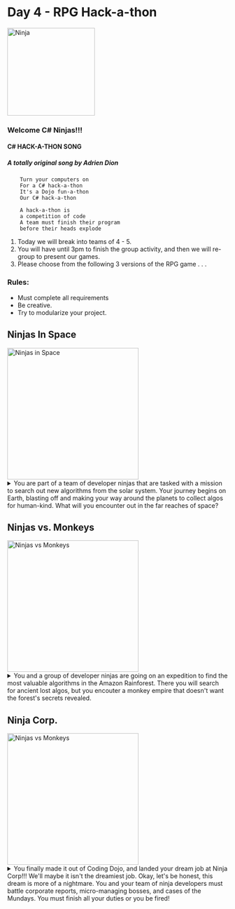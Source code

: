 # Day 4 - RPG Hack-a-thon

<img src="https://mrcoderdojo.org/dojo/wp-content/uploads/2018/11/ninja.jpg" alt="Ninja" width="200px" />

### Welcome C# Ninjas!!!

#### C# HACK-A-THON SONG
##### A totally original song by Adrien Dion
```
    Turn your computers on
    For a C# hack-a-thon
    It's a Dojo fun-a-thon
    Our C# hack-a-thon

    A hack-a-thon is
    a competition of code
    A team must finish their program
    before their heads explode
```

1. Today we will break into teams of 4 - 5.<br>
2. You will have until 3pm to finish the group activity, and then we will re-group to present our games.
3. Please choose from the following 3 versions of the RPG game . . . 


### Rules:
<ul>
    <li>Must complete all requirements</li>
    <li>Be creative.</li>
    <li>Try to modularize your project.</li>
</ul>


## Ninjas In Space
<img src="https://vectr.com/adion81/gDcNa2jhl.svg?width=680.46&height=223.55&select=gDcNa2jhlpage0" alt="Ninjas in Space" width="300px" >


<details>
    <summary>You are part of a team of developer ninjas that are tasked with a mission to search out new algorithms from the solar system.  Your journey begins on Earth, blasting off and making your way around the planets to collect algos for human-kind.  What will you encounter out in the far reaches of space?</summary>
    Requirements:
    <ul>
        <li>Must implement abstract classes and interfaces</li>
        <li>Must impelement 3 different levels of Ninjs, and Enemies</li>
        <li>Create a text based narrative around the theme.</li>
        <li>Allow the player to make choices about the encounters</li>
    </ul>
    [Repo Link](https://github.com/adion81/cSharp-ninjasInSpace)

</details>


## Ninjas vs. Monkeys
<img src="https://vectr.com/adion81/aheA3tiun.svg?width=680.46&height=223.55&select=aheA3tiunpage0" alt="Ninjas vs Monkeys" width="300px">

<details>
    <summary>You and a group of developer ninjas are going on an expedition to find the most valuable algorithms in the Amazon Rainforest.  There you will search for ancient lost algos, but you encouter a monkey empire that doesn't want the forest's secrets revealed.</summary>
    Requirements:
    <ul>
        <li>Must implement abstract classes and interfaces</li>
        <li>Must impelement 3 different levels of Ninjs, and Enemies</li>
        <li>Create a text based narrative around the theme.</li>
        <li>Allow the player to make choices about the encounters</li>
    </ul>

</details>

## Ninja Corp.
<img src="https://vectr.com/adion81/ffuiRnLWA.svg?width=680.46&height=223.55&select=ffuiRnLWApage0" alt="Ninjas vs Monkeys" width="300px">

<details>
    <summary>You finally made it out of Coding Dojo, and landed your dream job at Ninja Corp!!!  We'll maybe it isn't the dreamiest job.  Okay, let's be honest, this dream is more of a nightmare.  You and your team of ninja developers must battle corporate reports, micro-managing bosses, and cases of the Mundays.  You must finish all your duties or you be fired!</summary>
    Requirements:
    <ul>
        <li>Must implement abstract classes and interfaces</li>
        <li>Must impelement 3 different levels of Ninjs, and Enemies</li>
        <li>Create a text based narrative around the theme.</li>
        <li>Allow the player to make choices about the encounters</li>
    </ul>
</details>
